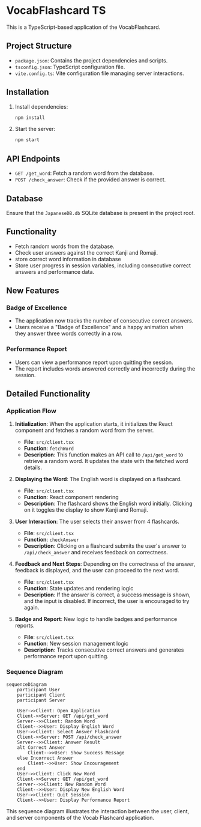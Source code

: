 # VocabFlashcard TS

This is a TypeScript-based application of the VocabFlashcard.

## Project Structure

- `package.json`: Contains the project dependencies and scripts.
- `tsconfig.json`: TypeScript configuration file.
- `vite.config.ts`: Vite configuration file managing server interactions.

## Installation

1. Install dependencies:

   ```bash
   npm install
   ```

2. Start the server:
   ```bash
   npm start
   ```

## API Endpoints

- `GET /get_word`: Fetch a random word from the database.
- `POST /check_answer`: Check if the provided answer is correct.

## Database

Ensure that the `JapaneseDB.db` SQLite database is present in the project root.

## Functionality

- Fetch random words from the database.
- Check user answers against the correct Kanji and Romaji.
- store correct word information in database
- Store user progress in session variables, including consecutive correct answers and performance data.

## New Features

### Badge of Excellence

- The application now tracks the number of consecutive correct answers.
- Users receive a "Badge of Excellence" and a happy animation when they answer three words correctly in a row.

### Performance Report

- Users can view a performance report upon quitting the session.
- The report includes words answered correctly and incorrectly during the session.

## Detailed Functionality

### Application Flow

1. **Initialization**: When the application starts, it initializes the React component and fetches a random word from the server.

   - **File**: `src/client.tsx`
   - **Function**: `fetchWord`
   - **Description**: This function makes an API call to `/api/get_word` to retrieve a random word. It updates the state with the fetched word details.

2. **Displaying the Word**: The English word is displayed on a flashcard.

   - **File**: `src/client.tsx`
   - **Function**: React component rendering
   - **Description**: The flashcard shows the English word initially. Clicking on it toggles the display to show Kanji and Romaji.

3. **User Interaction**: The user selects their answer from 4 flashcards.

   - **File**: `src/client.tsx`
   - **Function**: `checkAnswer`
   - **Description**: Clicking on a flashcard submits the user's answer to `/api/check_answer` and receives feedback on correctness.

4. **Feedback and Next Steps**: Depending on the correctness of the answer, feedback is displayed, and the user can proceed to the next word.

   - **File**: `src/client.tsx`
   - **Function**: State updates and rendering logic
   - **Description**: If the answer is correct, a success message is shown, and the input is disabled. If incorrect, the user is encouraged to try again.

5. **Badge and Report**: New logic to handle badges and performance reports.
   - **File**: `src/client.tsx`
   - **Function**: New session management logic
   - **Description**: Tracks consecutive correct answers and generates performance report upon quitting.

### Sequence Diagram

```mermaid
sequenceDiagram
    participant User
    participant Client
    participant Server

    User->>Client: Open Application
    Client->>Server: GET /api/get_word
    Server-->>Client: Random Word
    Client-->>User: Display English Word
    User->>Client: Select Answer Flashcard
    Client->>Server: POST /api/check_answer
    Server-->>Client: Answer Result
    alt Correct Answer
        Client-->>User: Show Success Message
    else Incorrect Answer
        Client-->>User: Show Encouragement
    end
    User->>Client: Click New Word
    Client->>Server: GET /api/get_word
    Server-->>Client: New Random Word
    Client-->>User: Display New English Word
    User->>Client: Quit Session
    Client-->>User: Display Performance Report
```

This sequence diagram illustrates the interaction between the user, client, and server components of the Vocab Flashcard application.

